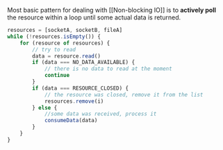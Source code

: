 Most basic pattern for dealing with [[Non-blocking IO]] is to **actively poll** the resource within a loop until some actual data is returned.
```js
resources = [socketA, socketB, fileA]
while (!resources.isEmpty()) {
	for (resource of resources) {
		// try to read
		data = resource.read()
		if (data === NO_DATA_AVAILABLE) {
			// there is no data to read at the moment
			continue
		}
		if (data === RESOURCE_CLOSED) {
			// the resource was closed, remove it from the list
			resources.remove(i)
		} else {
			//some data was received, process it
			consumeData(data)
		}
	}
}
```
